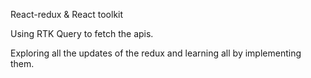 React-redux & React toolkit

Using RTK Query to fetch the apis.

Exploring all the updates of the redux and learning all by implementing them.
